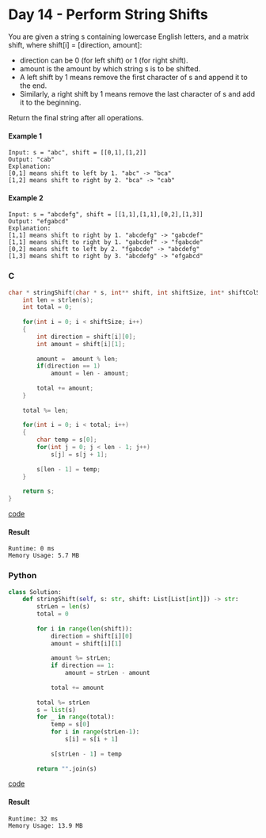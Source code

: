 # Day 14 - Perform String Shifts
You are given a string s containing lowercase English letters, and a matrix shift, where shift[i] = [direction, amount]:

* direction can be 0 (for left shift) or 1 (for right shift). 
* amount is the amount by which string s is to be shifted.
* A left shift by 1 means remove the first character of s and append it to the end.
* Similarly, a right shift by 1 means remove the last character of s and add it to the beginning.

Return the final string after all operations.

#### Example 1
```
Input: s = "abc", shift = [[0,1],[1,2]]
Output: "cab"
Explanation: 
[0,1] means shift to left by 1. "abc" -> "bca"
[1,2] means shift to right by 2. "bca" -> "cab"
```

#### Example 2
```
Input: s = "abcdefg", shift = [[1,1],[1,1],[0,2],[1,3]]
Output: "efgabcd"
Explanation:  
[1,1] means shift to right by 1. "abcdefg" -> "gabcdef"
[1,1] means shift to right by 1. "gabcdef" -> "fgabcde"
[0,2] means shift to left by 2. "fgabcde" -> "abcdefg"
[1,3] means shift to right by 3. "abcdefg" -> "efgabcd"
```

### C
```C
char * stringShift(char * s, int** shift, int shiftSize, int* shiftColSize){
    int len = strlen(s);
    int total = 0;
    
    for(int i = 0; i < shiftSize; i++)
    {
        int direction = shift[i][0];
        int amount = shift[i][1];
        
        amount =  amount % len;
        if(direction == 1)
            amount = len - amount;
        
        total += amount;
    }
    
    total %= len;
    
    for(int i = 0; i < total; i++)
    {
        char temp = s[0];
        for(int j = 0; j < len - 1; j++)
            s[j] = s[j + 1];
        
        s[len - 1] = temp;
    }
    
    return s;
}
```
[code](C/perform-string-shifts.c)

#### Result
```
Runtime: 0 ms
Memory Usage: 5.7 MB
```

### Python
```python
class Solution:
    def stringShift(self, s: str, shift: List[List[int]]) -> str:
        strLen = len(s)
        total = 0
        
        for i in range(len(shift)):
            direction = shift[i][0]
            amount = shift[i][1]
            
            amount %= strLen;
            if direction == 1:
                amount = strLen - amount
                
            total += amount
            
        total %= strLen
        s = list(s)
        for _ in range(total):
            temp = s[0]
            for i in range(strLen-1):
                s[i] = s[i + 1]
                
            s[strLen - 1] = temp
        
        return "".join(s)
```
[code](Python/perform-string-shifts.py)

#### Result
```
Runtime: 32 ms
Memory Usage: 13.9 MB
```
